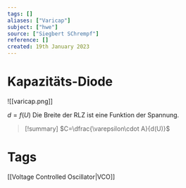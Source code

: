 ```yaml
---
tags: []
aliases: ["Varicap"]
subject: ["hwe"]
source: ["Siegbert SChrempf"]
reference: []
created: 19th January 2023
---
```


# Kapazitäts-Diode
![[varicap.png]]

$d = f(U)$
Die Breite der RLZ ist eine Funktion der Spannung.

>[!summary] $C=\dfrac{\varepsilon\cdot A}{d(U)}$

# Tags
[[Voltage Controlled Oscillator|VCO]]